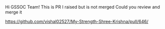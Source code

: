 Hi GSSOC Team!
This is PR I raised but is not merged 
Could you review and merge it

https://github.com/vishal02527/My-Strength-Shree-Krishna/pull/646/
